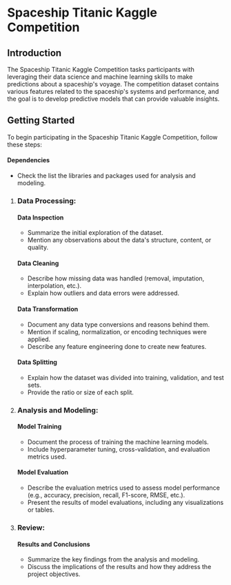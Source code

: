 # Spaceship Titanic Kaggle Competition


## Introduction

The Spaceship Titanic Kaggle Competition tasks participants with leveraging their data science and machine learning skills to make predictions about a spaceship's voyage. The competition dataset contains various features related to the spaceship's systems and performance, and the goal is to develop predictive models that can provide valuable insights.

## Getting Started

To begin participating in the Spaceship Titanic Kaggle Competition, follow these steps:

#### Dependencies

- Check the list the libraries and packages used for analysis and modeling.

1. ### **Data Processing**:
   #### Data Inspection
   - Summarize the initial exploration of the dataset.
   - Mention any observations about the data's structure, content, or quality.

   #### Data Cleaning
    - Describe how missing data was handled (removal, imputation, interpolation, etc.).
    - Explain how outliers and data errors were addressed.
     
    #### Data Transformation
    - Document any data type conversions and reasons behind them.
    - Mention if scaling, normalization, or encoding techniques were applied.
    - Describe any feature engineering done to create new features.
     
    #### Data Splitting

    - Explain how the dataset was divided into training, validation, and test sets.
    - Provide the ratio or size of each split.
  

2. ### **Analysis and Modeling**:
   #### Model Training

    - Document the process of training the machine learning models.
    - Include hyperparameter tuning, cross-validation, and evaluation metrics used.
    #### Model Evaluation

    - Describe the evaluation metrics used to assess model performance (e.g., accuracy, precision, recall, F1-score, RMSE, etc.).
    - Present the results of model evaluations, including any visualizations or tables.


3. ### **Review**:
   #### Results and Conclusions

    - Summarize the key findings from the analysis and modeling.
    - Discuss the implications of the results and how they address the project objectives.


